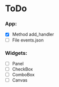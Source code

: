 # ToDo

### App:
 - [X] Method add_handler
 - [ ] File events.json
### Widgets:
 - [ ] Panel
 - [ ] CheckBox
 - [ ] ComboBox
 - [ ] Canvas
